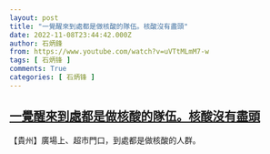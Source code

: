 ```yaml
---
layout: post
title: "一覺醒來到處都是做核酸的隊伍。核酸沒有盡頭"
date: 2022-11-08T23:44:42.000Z
author: 石炳鋒
from: https://www.youtube.com/watch?v=uVTtMLmM7-w
tags: [ 石炳锋 ]
comments: True
categories: [ 石炳锋 ]
---
```

<!--1667951082000-->
[一覺醒來到處都是做核酸的隊伍。核酸沒有盡頭](https://www.youtube.com/watch?v=uVTtMLmM7-w)
------

<div>
【貴州】廣場上、超市門口，到處都是做核酸的人群。
</div>
